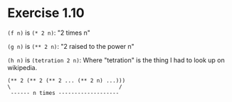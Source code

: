 # Exercise 1.10

`(f n)` is `(* 2 n)`: "2 times n"

`(g n)` is `(** 2 n)`: "2 raised to the power n"

`(h n)` is `(tetration 2 n)`: Where "tetration" is the thing I
had to look up on wikipedia.
```
(** 2 (** 2 (** 2 ... (** 2 n) ...)))
\                                  /
 ------ n times -------------------
 ```
